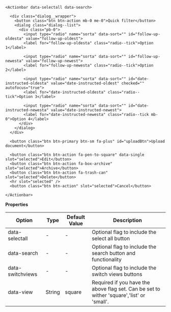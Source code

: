 ```
<Actionbar data-selectall data-search>

  <div class="dialog__wrapper">
    <button class="btn btn-action mb-0 me-0">Quick filter</button>
    <dialog class="dialog--list">
      <div class="pb-0">
        <input type="radio" name="sorta" data-sort="" id="follow-up-oldesta" value="follow-up-oldest">
        <label for="follow-up-oldesta" class="radio--tick">Option 1</label>

        <input type="radio" name="sorta" data-sort="" id="follow-up-newesta" value="follow-up-newest">
        <label for="follow-up-newesta" class="radio--tick">Option 2</label>

        <input type="radio" name="sorta" data-sort="" id="date-instructed-oldesta" value="date-instructed-oldest" checked="" autofocus="true">
        <label for="date-instructed-oldesta" class="radio--tick">Option 3</label>

        <input type="radio" name="sorta" data-sort="" id="date-instructed-newesta" value="date-instructed-newest">
        <label for="date-instructed-newesta" class="radio--tick mb-0">Option 4</label>
      </div>
    </dialog>
  </div>

  <button class="btn btn-primary btn-sm fa-plus" id="uploadBtn">Upload document</button>

  <button class="btn btn-action fa-pen-to-square" data-single slot="selected">Edit</button>
  <button class="btn btn-action fa-box-archive" slot="selected">Archive</button>
  <button class="btn btn-action fa-trash-can" slot="selected">Delete</button>
  <hr slot="selected" />
  <button class="btn btn-action" slot="selected">Cancel</button>

</Actionbar>
```

**Properties**

| Option           | Type   | Default Value | Description                                                                               |
| ---------------- | ------ | ------------- | ----------------------------------------------------------------------------------------- |
| data-selectall   | -      | -             | Optional flag to include the select all button                                            |
| data-search      | -      | -             | Optional flag to include the search button and functionality                              |
| data-switchviews | -      | -             | Optional flag to include the switch views buttons                                         |
| data-view        | String | square        | Required if you have the above flag set. Can be set to wither 'square','list' or 'small'. |
